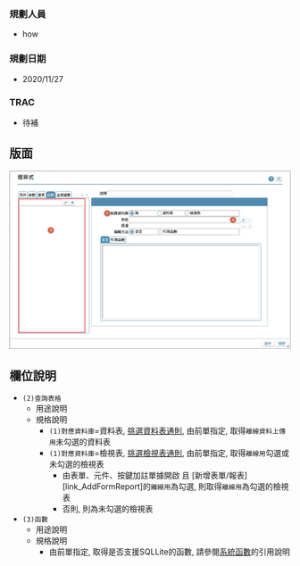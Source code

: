### <div id="user">規劃人員</div>
* how

### <div id="updatedate">規劃日期</div>
* 2020/11/27

### <div id="trac">TRAC</div>
* <ps>待補</ps> 

## <div id="layout">版面</div>
![pic][image_Expression]

## <div id="object-desc">欄位說明</div>
* `(2)查詢表格`
    * 用途說明
    * 規格說明
        * `(1)對應資料庫`=資料表, [挑選資料表通則][link_ruledialog3], 由前單指定, 取得`離線資料上傳用`未勾選的資料表
        * `(1)對應資料庫`=檢視表, [挑選檢視表通則][link_ruledialog4], 由前單指定, 取得`離線用`勾選或未勾選的檢視表
            * 由表單、元件、按鍵加註單據開啟 且 [新增表單/報表][link_AddFormReport]的`離線用`為勾選, 則取得`離線用`為勾選的檢視表
            * 否則, 則為未勾選的檢視表        
* `(3)函數`
    * 用途說明
    * 規格說明
        * 由前單指定, 取得是否支援SQLLite的函數, 請參閱[系統函數][link_SystemFunction]的引用說明

<!-- 圖片 -->
[image_Expression]:attachment/Expression.png

<!-- 超連結 -->
[link_ruledialog3]:/8.10.0/IDE/Specification/RulesDialog/README#ruledialog3 "共用通則_開啟單據/挑選資料表通則"
[link_ruledialog4]:/8.10.0/IDE/Specification/RulesDialog/README#ruledialog4 "共用通則_開啟單據/挑選檢視表通則"
[link_SystemFunction]:../SystemResource/SystemFunction "系統函數"